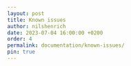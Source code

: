 ```yaml
---
layout: post
title: Known issues
author: nilshenrich
date: 2023-07-04 16:00:00 +0200
order: 4
permalink: documentation/known-issues/
pin: true
---
```

